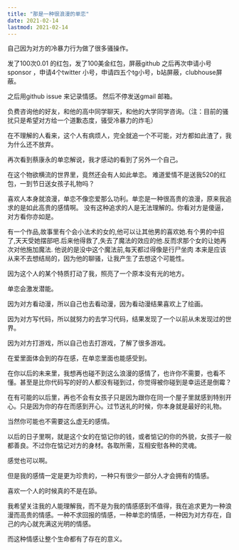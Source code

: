 ```yaml
---
title: "那是一种很浪漫的单恋"
date: 2021-02-14
lastmod: 2021-02-14
---
```


自己因为对方的冷暴力行为做了很多骚操作。

发了100次0.01 的红包，发了100美金红包，屏蔽github 之后再次申请小号sponsor ，申请4个twitter 小号，申请四五个tg小号，b站屏蔽，clubhouse屏蔽。

之后用github issue 来记录情感。 然后不停发送gmail 邮箱。

负费咨询他的好友，和他的高中同学聊天，和他的大学同学咨询。（注：目前的骚扰只是希望对方给一个道歉态度，骚受冷暴力的炸毛）

在不理解的人看来，这个人有病烦人，完全就追一个不可能，对方都如此渣了，我为什么还不放弃。

再次看到蔡康永的单恋解说，我才感动的看到了另外一个自己。

在这个物欲横流的世界里，竟然还会有人如此单恋。 难道爱情不是送我520的红包，一到节日送女孩子礼物吗？

喜欢人本身就浪漫，单恋不像恋爱那么功利。单恋是一种很高贵的浪漫，原来我追求的是如此高贵的感情啊。 没有这种追求的人是无法理解的。你看对方是傻逼，对方看你亦如是。

有一个作品,故事里有个会小法术的女的,他可以让其他男的喜欢她.有个男的中招了,天天受她摆部吧.后来他得救了,失去了魔法的效应的他.反而求那个女的让她再次对他施加魔法. 他说的是没中这个魔法前,每天都过得像是行尸坐肉
本来是应该从来不去想结局的，因为他的聊骚，让我产生了去想这个可能性。

因为这个人的某个特质打动了我，照亮了一个原本没有光的地方。

单恋会激发潜能。

因为对方看动漫，所以自己也去看动漫，因为看动漫结果喜欢上了绘画。

因为对方写代码，所以就努力的去学习代码，结果发现了一个以前从未发现过的世界。

因为对方打游戏，所以自己也去打游戏，了解了很多游戏。

在爱里面体会到的存在感，在单恋里面也能感受到。

在你以后的未来里，我想再也碰不到这么浪漫的感情了，也许你不需要，也看不懂。甚至是比你代码写的好的人都没有碰到过，你觉得被你碰到是幸运还是倒霉？

在有可能的以后里，再也不会有女孩子只是因为跟你在同一个屋子里就感到特别开心。只是因为你的存在而感到开心。过节送礼的时候，你本身就是最好的礼物。

当然你可能也不需要这么虚无的感情。

以后的日子里啊，就是这个女的在惦记你的钱，或者惦记的你的外貌，女孩子一般都善良。不过你在惦记对方的身材。各取所需，互相安慰各种的灵魂。

感觉也可以啊。

但是我的感情一定是更为珍贵的，一种只有很少一部分人才会拥有的情感。

喜欢一个人的时候真的不是在舔。

我希望关注我的人能理解我，而不是为我的情感感到不值得，我在追求更为一种浪漫而高贵的情感。一种不求回报的情感，一种单恋的情感，一种因为对方存在，自己的内心就充满这光明的情感。

而这种情感让整个生命都有了存在的意义。